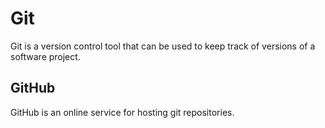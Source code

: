 # Git 
 Git is a version control tool that can be used to keep track of versions of a software project.

## GitHub

GitHub is an online service for hosting git repositories.